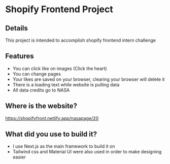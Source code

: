 # Shopify Frontend Project

## Details
This project is intended to accomplish shopify frontend intern challenge

## Features
- You can click like on images (Click the heart)
- You can change pages
- Your likes are saved on your browser, clearing your browser will delete it
- There is a loading text while website is pulling data
- All data credits go to NASA

## Where is the website?
https://shopifyfront.netlify.app/nasapage/20

## What did you use to build it?
- I use Next.js as the main framework to build it on
- Tailwind css and Material UI were also used in order to make designing easier